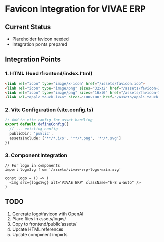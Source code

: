 # Favicon Integration for VIVAE ERP

## Current Status
- Placeholder favicon needed
- Integration points prepared

## Integration Points

### 1. HTML Head (frontend/index.html)
```html
<link rel="icon" type="image/x-icon" href="/assets/favicon.ico">
<link rel="icon" type="image/png" sizes="32x32" href="/assets/favicon-32x32.png">
<link rel="icon" type="image/png" sizes="16x16" href="/assets/favicon-16x16.png">
<link rel="apple-touch-icon" sizes="180x180" href="/assets/apple-touch-icon.png">
```

### 2. Vite Configuration (vite.config.ts)
```typescript
// Add to vite config for asset handling
export default defineConfig({
  // ... existing config
  publicDir: 'public',
  assetsInclude: ['**/*.ico', '**/*.png', '**/*.svg']
})
```

### 3. Component Integration
```tsx
// For logo in components
import logoSvg from '/assets/vivae-erp-logo-main.svg'

const Logo = () => (
  <img src={logoSvg} alt="VIVAE ERP" className="h-8 w-auto" />
)
```

## TODO
1. Generate logo/favicon with OpenAI
2. Place files in assets/logos/
3. Copy to frontend/public/assets/
4. Update HTML references
5. Update component imports